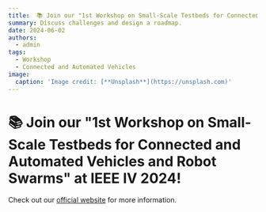 ```yaml
---
title:  📚 Join our "1st Workshop on Small-Scale Testbeds for Connected and Automated Vehicles and Robot Swarms" at IEEE IV 2024!
summary: Discuss challenges and design a roadmap.
date: 2024-06-02
authors:
  - admin
tags:
  - Workshop
  - Connected and Automated Vehicles
image:
  caption: 'Image credit: [**Unsplash**](https://unsplash.com)'
---
```

# 📚 Join our "1st Workshop on Small-Scale Testbeds for Connected and Automated Vehicles and Robot Swarms" at IEEE IV 2024!
Check out our [official website](https://cpm-remote.lrt.unibw-muenchen.de/iv24-workshop) for more information.
